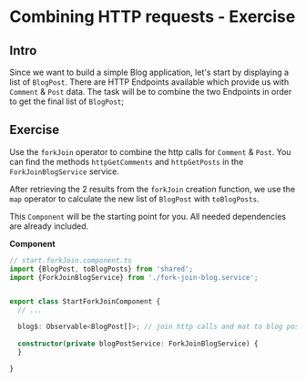 # Combining HTTP requests - Exercise

## Intro

Since we want to build a simple Blog application, let's start by displaying a list of `BlogPost`.
There are HTTP Endpoints available which provide us with `Comment` & `Post` data. The task will be to combine the two Endpoints in
order to get the final list of `BlogPost`;
 
## Exercise

Use the `forkJoin` operator to combine the http calls for `Comment` & `Post`.
You can find the methods `httpGetComments` and `httpGetPosts` in the `ForkJoinBlogService` service.
  
After retrieving the 2 results from the `forkJoin` creation function,
we use the `map` operator to calculate the new list of `BlogPost` with `toBlogPosts`.

This `Component` will be the starting point for you. All needed dependencies are already included.

**Component**
```Typescript
// start.forkJoin.component.ts 
import {BlogPost, toBlogPosts} from 'shared';
import {ForkJoinBlogService} from './fork-join-blog.service';


export class StartForkJoinComponent {
  // ...

  blog$: Observable<BlogPost[]>; // join http calls and mat to blog posts here 
  
  constructor(private blogPostService: ForkJoinBlogService) {
  }

}
```
